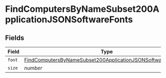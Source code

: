 # FindComputersByNameSubset200ApplicationJSONSoftwareFonts


## Fields

| Field                                                                                                                                                   | Type                                                                                                                                                    | Required                                                                                                                                                | Description                                                                                                                                             | Example                                                                                                                                                 |
| ------------------------------------------------------------------------------------------------------------------------------------------------------- | ------------------------------------------------------------------------------------------------------------------------------------------------------- | ------------------------------------------------------------------------------------------------------------------------------------------------------- | ------------------------------------------------------------------------------------------------------------------------------------------------------- | ------------------------------------------------------------------------------------------------------------------------------------------------------- |
| `font`                                                                                                                                                  | [FindComputersByNameSubset200ApplicationJSONSoftwareFontsFont](../../models/operations/findcomputersbynamesubset200applicationjsonsoftwarefontsfont.md) | :heavy_minus_sign:                                                                                                                                      | N/A                                                                                                                                                     |                                                                                                                                                         |
| `size`                                                                                                                                                  | *number*                                                                                                                                                | :heavy_minus_sign:                                                                                                                                      | N/A                                                                                                                                                     | 1                                                                                                                                                       |
